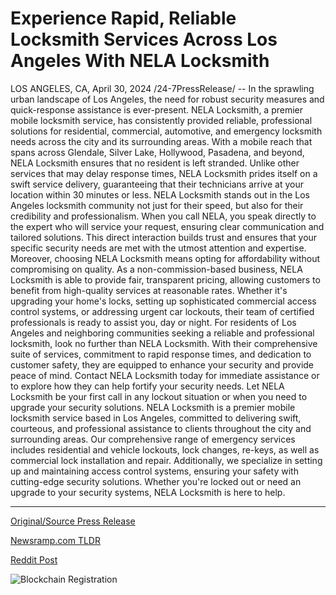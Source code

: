 # Experience Rapid, Reliable Locksmith Services Across Los Angeles With NELA Locksmith

LOS ANGELES, CA, April 30, 2024 /24-7PressRelease/ -- In the sprawling urban landscape of Los Angeles, the need for robust security measures and quick-response assistance is ever-present. NELA Locksmith, a premier mobile locksmith service, has consistently provided reliable, professional solutions for residential, commercial, automotive, and emergency locksmith needs across the city and its surrounding areas.  With a mobile reach that spans across Glendale, Silver Lake, Hollywood, Pasadena, and beyond, NELA Locksmith ensures that no resident is left stranded. Unlike other services that may delay response times, NELA Locksmith prides itself on a swift service delivery, guaranteeing that their technicians arrive at your location within 30 minutes or less.   NELA Locksmith stands out in the Los Angeles locksmith community not just for their speed, but also for their credibility and professionalism. When you call NELA, you speak directly to the expert who will service your request, ensuring clear communication and tailored solutions. This direct interaction builds trust and ensures that your specific security needs are met with the utmost attention and expertise.  Moreover, choosing NELA Locksmith means opting for affordability without compromising on quality. As a non-commission-based business, NELA Locksmith is able to provide fair, transparent pricing, allowing customers to benefit from high-quality services at reasonable rates. Whether it's upgrading your home's locks, setting up sophisticated commercial access control systems, or addressing urgent car lockouts, their team of certified professionals is ready to assist you, day or night.  For residents of Los Angeles and neighboring communities seeking a reliable and professional locksmith, look no further than NELA Locksmith. With their comprehensive suite of services, commitment to rapid response times, and dedication to customer safety, they are equipped to enhance your security and provide peace of mind. Contact NELA Locksmith today for immediate assistance or to explore how they can help fortify your security needs. Let NELA Locksmith be your first call in any lockout situation or when you need to upgrade your security solutions.  NELA Locksmith is a premier mobile locksmith service based in Los Angeles, committed to delivering swift, courteous, and professional assistance to clients throughout the city and surrounding areas. Our comprehensive range of emergency services includes residential and vehicle lockouts, lock changes, re-keys, as well as commercial lock installation and repair. Additionally, we specialize in setting up and maintaining access control systems, ensuring your safety with cutting-edge security solutions. Whether you're locked out or need an upgrade to your security systems, NELA Locksmith is here to help. 

---

[Original/Source Press Release](https://www.24-7pressrelease.com/press-release/510490/experience-rapid-reliable-locksmith-services-across-los-angeles-with-nela-locksmith)
                    

[Newsramp.com TLDR](None) 



[Reddit Post](https://www.reddit.com/r/newsramp/comments/1cgmrsc/nela_locksmith_swift_professional_and_reliable/) 



![Blockchain Registration](https://cdn.newsramp.app/24-7PressRelease/qrcode/244/30/filoYZwO.webp)